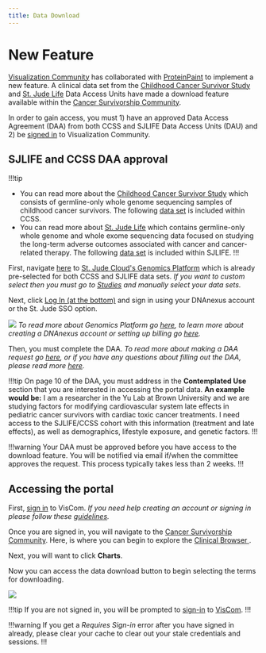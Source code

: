 ```yaml
---
title: Data Download
---
```


# New Feature
[Visualization Community](https://viz.stjude.cloud/) has collaborated with [ProteinPaint](https://proteinpaint.stjude.org/) to implement a new feature.
A clinical data set from the [Childhood Cancer Survivor Study](https://stjude.cloud/studies/clinical-genomics) and [St. Jude Life](https://sjlife.stjude.org/) Data Access Units have made a download feature available within the [Cancer Survivorship Community](https://viz.stjude.cloud/community/cancer-survivorship-community~4).

In order to gain access, you must 1) have an approved Data Access Agreement (DAA) from both CCSS and SJLIFE Data Access Units (DAU) and 2) be [signed in](https://viz.stjude.cloud/signin) to Visualization Community. 



## SJLIFE and CCSS DAA approval

!!!tip
- You can read more about the [Childhood Cancer Survivor Study](https://ccss.stjude.org/) which consists of germline-only whole genome sequencing samples of childhood cancer survivors. The following [data set](https://university.stjude.cloud/docs/genomics-platform/about-our-data/dau-and-datasets/#childhood-cancer-survivor-study) is included within CCSS.
- You can read more about [St. Jude Life](https://sjlife.stjude.org/) which contains germline-only whole genome and whole exome sequencing data focused on studying the long-term adverse outcomes associated with cancer and cancer-related therapy. The following [data set](https://university.stjude.cloud/docs/genomics-platform/about-our-data/dau-and-datasets/#st-jude-life) is included within SJLIFE.
!!!


First, navigate [here](https://platform.stjude.cloud/data/cohorts?selected_tags=SJC-DS-1002,SJC-DS-1005) to [St. Jude Cloud's Genomics Platform](https://platform.stjude.cloud/) which is already pre-selected for both CCSS and SJLIFE data sets. *If you want to custom select then you must go to [Studies](https://platform.stjude.cloud/data/cohorts) and manually select your data sets.*

Next, click [Log In (at the bottom)](https://platform.stjude.cloud/login) and sign in using your DNAnexus account or the St. Jude SSO option.

![](./genomics-platform.gif)
*To read more about Genomics Platform go [here](https://university.stjude.cloud/docs/genomics-platform/), to learn more about creating a DNAnexus account or setting up billing go [here](https://university.stjude.cloud/docs/genomics-platform/accounts-and-billing/).*


Then, you must complete the DAA. *To read more about making a DAA request go [here](https://university.stjude.cloud/docs/genomics-platform/requesting-data/making-a-data-request/), or if you have any questions about filling out the DAA, please read more [here](https://university.stjude.cloud/docs/genomics-platform/requesting-data/how-to-fill-out-daa/).*

!!!tip
On page 10 of the DAA, you must address in the **Contemplated Use** section that you are interested in accessing the portal data. 
**An example would be:**
I am a researcher in the Yu Lab at Brown University and we are studying factors for modifying cardiovascular system late effects in pediatric cancer survivors with cardiac toxic cancer treatments. I need access to the SJLIFE/CCSS cohort with this information (treatment and late effects), as well as demographics, lifestyle exposure, and genetic factors.
!!!


!!!warning
Your DAA must be approved before you have access to the download feature. You will be notified via email if/when the committee approves the request. This process typically takes less than 2 weeks.
!!!

## Accessing the portal 

First, [sign in](https://viz.stjude.cloud/signin) to VisCom. *If you need help creating an account or signing in please follow these [guidelines](https://university.stjude.cloud/docs/visualization-community/sign-in/).*


Once you are signed in, you will navigate to the [Cancer Survivorship Community](https://viz.stjude.cloud/community/cancer-survivorship-community~4). Here, is where you can begin to explore the [Clinical Browser ](https://viz.stjude.cloud/cancer-survivorship/visualization/clinical-data-browser~18). 

Next, you will want to click **Charts**.

Now you can access the data download button to begin selecting the terms for downloading. 

![](./full.gif)

!!!tip
If you are not signed in, you will be prompted to [sign-in]( https://viz.stjude.cloud/signin) to [VisCom](https://viz.stjude.cloud/).
!!!

!!!warning
If you get a *Requires Sign-in* error after you have signed in already, please clear your cache to clear out your stale credentials and sessions.
!!!





